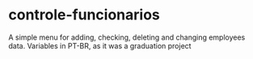 # controle-funcionarios
A simple menu for adding, checking, deleting and changing employees data. Variables in PT-BR, as it was a graduation project
